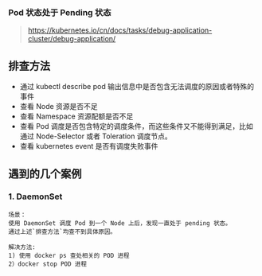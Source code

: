 ### Pod 状态处于 Pending 状态

> https://kubernetes.io/cn/docs/tasks/debug-application-cluster/debug-application/

## 排查方法

 + 通过 kubectl describe pod 输出信息中是否包含无法调度的原因或者特殊的事件
 + 查看 Node 资源是否不足
 + 查看 Namespace 资源配额是否不足
 + 查看 Pod 调度是否包含特定的调度条件，而这些条件又不能得到满足，比如通过 Node-Selector 或者 Toleration 调度节点。
 + 查看 kubernetes event 是否有调度失败事件

## 遇到的几个案例

### 1. DaemonSet
```
场景：
使用 DaemonSet 调度 Pod 到一个 Node 上后，发现一直处于 pending 状态。
通过上述`排查方法`均查不到具体原因。

解决方法:
1) 使用 docker ps 查处相关的 POD 进程
2）docker stop POD 进程
```
